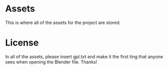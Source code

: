 # Assets
This is where all of the assets for the project are stored.

# License
In all of the assets, please insert gpl.txt and make it the first ting that anyone sees when opening the Blender file.
Thanks!
